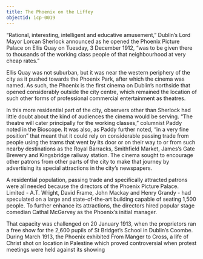 ```yaml
---
title: The Phoenix on the Liffey
objectid: icp-0019
---
```


“Rational, interesting, intelligent and educative amusement,” Dublin’s Lord Mayor Lorcan Sherlock announced as he opened the Phoenix Picture Palace on Ellis Quay on Tuesday, 3 December 1912, “was to be given there to thousands of the working class people of that neighbourhood at very cheap rates.”

Ellis Quay was not suburban, but it was near the western periphery of the city as it pushed towards the Phoenix Park, after which the cinema was named. As such, the Phoenix is the first cinema on Dublin’s northside that opened considerably outside the city centre, which remained the location of such other forms of professional commercial entertainment as theatres. 

In this more residential part of the city, observers other than Sherlock had little doubt about the kind of audiences the cinema would be serving. “The theatre will cater principally for the working classes,” columnist Paddy noted in the Bioscope. It was also, as Paddy further noted, “in a very fine position” that meant that it could rely on considerable passing trade from people using the trams that went by its door or on their way to or from such nearby destinations as the Royal Barracks, Smithfield Market, James’s Gate Brewery and Kingsbridge railway station. The cinema sought to encourage other patrons from other parts of the city to make that journey by advertising its special attractions in the city’s newspapers.

A residential population, passing trade and specifically attracted patrons were all needed because the directors of the Phoenix Picture Palace. Limited - A.T. Wright, David Frame, John Mackay and Henry Grandy - had speculated on a large and state-of-the-art building capable of seating 1,500 people. To further enhance its attractions, the directors hired popular stage comedian Cathal McGarvey as the Phoenix’s initial manager.  

That capacity was challenged on 20 January 1913, when the proprietors ran a free show for the 2,600 pupils of St Bridget’s School in Dublin’s Coombe. During March 1913, the Phoenix exhibited From Manger to Cross, a life of Christ shot on location in Palestine which proved controversial when protest meetings were held against its showing 

